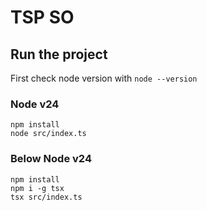 # TSP SO

## Run the project

First check node version with `node --version`

### Node v24
```
npm install
node src/index.ts
```

### Below Node v24
```
npm install
npm i -g tsx
tsx src/index.ts
```